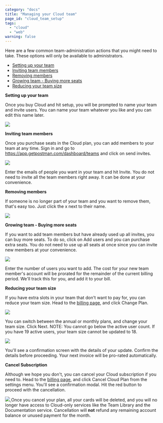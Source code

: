 ```yaml
---
category: "docs"
title: "Managing your Cloud team"
page_id: "cloud_team_setup"
tags: 
  - "cloud"
  - "web"
warning: false
---
```


Here are a few common team-administration actions that you might need to take. These options will only be available to administrators.

* [Setting up your team][0]
* [Inviting team members][1]
* [Removing members][2]
* [Growing team - Buying more seats][3]
* [Reducing your team size][4]
  

**Setting up your team**

Once you buy Cloud and hit setup, you will be prompted to name your team and invite users. You can name your team whatever you like and you can edit this name later.

[![](https://www.getpostman.com/img/v1/docs/cloud_team_setup/cloud_team_setup_1.png)
][5]
  

**Inviting team members**

Once you purchase seats in the Cloud plan, you can add members to your team at any time. 
Sign in and go to https://app.getpostman.com/dashboard/teams and click on send invites.

[![](https://www.getpostman.com/img/v1/docs/cloud_team_setup/cloud_team_setup_2.png)
][6]

Enter the emails of people you want in your team and hit Invite. You do not need to invite all the team members right away. It can be done at your convenience.
  

**Removing members**

If someone is no longer part of your team and you want to remove them, that's easy too. Just click the x next to their name.

[![](https://www.getpostman.com/img/v1/docs/cloud_team_setup/cloud_team_setup_3.png)
][7]
  

**Growing team - Buying more seats**

If you want to add team members but have already used up all invites, you can buy more seats. To do so, click on Add users and you can purchase extra seats. You do not need to use up all seats at once since you can invite new members at your convenience. 

[![](https://www.getpostman.com/img/v1/docs/cloud_team_setup/cloud_team_setup_5.png)
][8]

Enter the number of users you want to add. The cost for your new team member's account will be prorated for the remainder of the current billing period. We'll track this for you, and add it to your bill.
  

**Reducing your team size**

If you have extra slots in your team that don't want to pay for, you can reduce your team size. Head to the [billing page][9], and click Change Plan.

[![](https://www.getpostman.com/img/v1/docs/cloud_team_setup/cloud_team_setup_6.png)
][10]

You can switch between the annual or monthly plans, and change your team size. Click Next. NOTE: You cannot go below the active user count. If you have 19 active users, your team size cannot be updated to 18\.

[![](https://www.getpostman.com/img/v1/docs/cloud_team_setup/cloud_team_setup_7.png)
][11]

You'll see a confirmation screen with the details of your update. Confirm the details before proceeding. Your next invoice will be pro-rated automatically.
  

**Cancel Subscription**

Although we hope you don't, you can cancel your Cloud subscription if you need to. Head to the [billing page][9], and click Cancel Cloud Plan from the settings menu. You'll see a confirmation modal. Hit the red button to proceed with the cancellation.

[![](https://www.getpostman.com/img/v1/docs/cloud_team_setup/cloud_team_setup_8.png)
][12]
Once you cancel your plan, all your cards will be deleted, and you will no longer have access to Cloud-only services like the Team Library and the Documentation service. Cancellation will **not** refund any remaining account balance or unused payment for the month.


[0]: https://www.getpostman.com/#setting-up
[1]: https://www.getpostman.com/#inviting
[2]: https://www.getpostman.com/#uninviting
[3]: https://www.getpostman.com/#adding-seats
[4]: https://www.getpostman.com/#removing-seats
[5]: https://www.getpostman.com/img/v1/docs/cloud_team_setup/cloud_team_setup_1.png
[6]: https://www.getpostman.com/.../img/v1/docs/cloud_team_setup/cloud_team_setup_2.png
[7]: https://www.getpostman.com/img/v1/docs/cloud_team_setup/cloud_team_setup_3.png
[8]: https://www.getpostman.com/img/v1/docs/cloud_team_setup/cloud_team_setup_5.png
[9]: https://app.getpostman.com/pay/billing
[10]: https://www.getpostman.com/img/v1/docs/cloud_team_setup/cloud_team_setup_6.png
[11]: https://www.getpostman.com/img/v1/docs/cloud_team_setup/cloud_team_setup_7.png
[12]: https://www.getpostman.com/img/v1/docs/cloud_team_setup/cloud_team_setup_8.png
